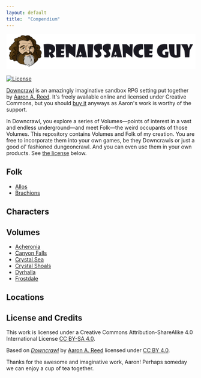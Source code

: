```yaml
---
layout: default
title:  "Compendium"
---
```


![Renaissance Guy Logo](logo.svg)

[![License][license-image]][license-url]

[Downcrawl][downcrawl-url] is an amazingly imaginative sandbox RPG setting put together by [Aaron A. Reed][aaron-a-reed-url]. It's freely available online and licensed under Creative Commons, but you should [buy it][downcrawl-buy-url] anyways as Aaron's work is worthy of the support.

In Downcrawl, you explore a series of Volumes—points of interest in a vast and endless underground—and meet Folk—the weird occupants of those Volumes. This repository contains Volumes and Folk of my creation. You are free to incorporate them into your own games, be they Downcrawls or just a good ol' fashioned dungeoncrawl. And you can even use them in your own products. See [the license](#license-and-credit) below.

## Folk

- [Allos](folk/allos)
- [Brachions](folk/brachions)

## Characters

## Volumes

- [Acheronia](volumes/acheronia)
- [Canyon Falls](volumes/canyon-falls)
- [Crystal Sea](volumes/crystal-sea)
- [Crystal Shoals](volumes/crystal-shoals)
- [Dyrhalla](volumes/dyrhalla)
- [Frostdale](volumes/frostdale)

## Locations

## License and Credits

This work is licensed under a Creative Commons Attribution-ShareAlike 4.0 International License [CC BY-SA 4.0][license-url].

Based on [_Downcrawl_][downcrawl-url] by [Aaron A. Reed][aaron-a-reed-url] licensed under [CC BY 4.0](https://creativecommons.org/licenses/by/4.0/).

Thanks for the awesome and imaginative work, Aaron! Perhaps someday we can enjoy a cup of tea together.

<!-- links and whatnot -->

[license-image]: https://i.creativecommons.org/l/by-sa/4.0/80x15.png
[license-url]: http://creativecommons.org/licenses/by-sa/4.0/

[downcrawl-url]: https://downcrawl.textories.com/
[downcrawl-buy-url]: https://www.drivethrurpg.com/product/278571/Downcrawl
[aaron-a-reed-url]: https://aaronareed.net/
